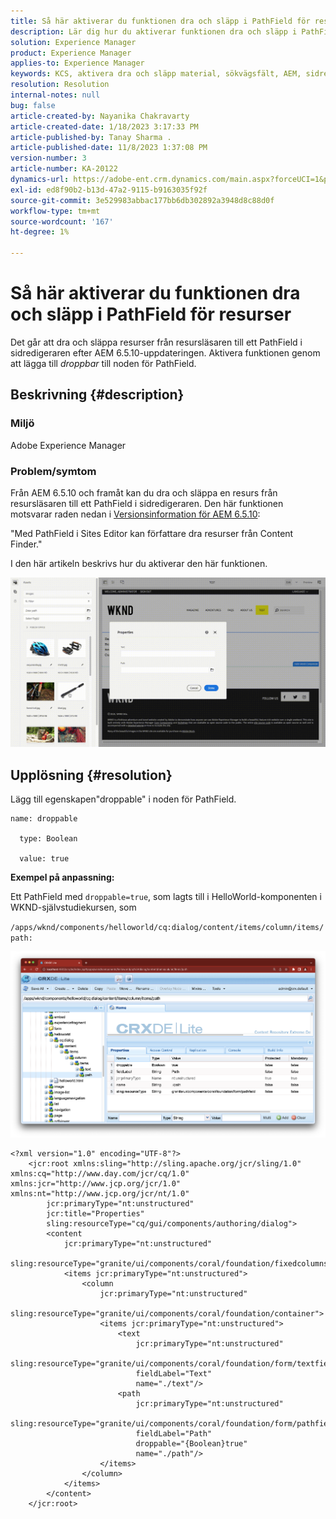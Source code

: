 ```yaml
---
title: Så här aktiverar du funktionen dra och släpp i PathField för resurser
description: Lär dig hur du aktiverar funktionen dra och släpp i PathField i sidredigeraren.
solution: Experience Manager
product: Experience Manager
applies-to: Experience Manager
keywords: KCS, aktivera dra och släpp material, sökvägsfält, AEM, sidredigerare
resolution: Resolution
internal-notes: null
bug: false
article-created-by: Nayanika Chakravarty
article-created-date: 1/18/2023 3:17:33 PM
article-published-by: Tanay Sharma .
article-published-date: 11/8/2023 1:37:08 PM
version-number: 3
article-number: KA-20122
dynamics-url: https://adobe-ent.crm.dynamics.com/main.aspx?forceUCI=1&pagetype=entityrecord&etn=knowledgearticle&id=ac3fab38-4397-ed11-aad1-6045bd006b4b
exl-id: ed8f90b2-b13d-47a2-9115-b9163035f92f
source-git-commit: 3e529983abbac177bb6db302892a3948d8c88d0f
workflow-type: tm+mt
source-wordcount: '167'
ht-degree: 1%

---
```


# Så här aktiverar du funktionen dra och släpp i PathField för resurser


Det går att dra och släppa resurser från resursläsaren till ett PathField i sidredigeraren efter AEM 6.5.10-uppdateringen. Aktivera funktionen genom att lägga till *droppbar* till noden för PathField.

## Beskrivning {#description}


### Miljö

Adobe Experience Manager

### Problem/symtom

Från AEM 6.5.10 och framåt kan du dra och släppa en resurs från resursläsaren till ett PathField i sidredigeraren. Den här funktionen motsvarar raden nedan i [Versionsinformation för AEM 6.5.10](https://experienceleague.adobe.com/docs/experience-manager-65/release-notes/service-pack/6-5-10.html):

&quot;Med PathField i Sites Editor kan författare dra resurser från Content Finder.&quot;

I den här artikeln beskrivs hur du aktiverar den här funktionen.

![](assets/___b33fab38-4397-ed11-aad1-6045bd006b4b___.gif)


## Upplösning {#resolution}


Lägg till egenskapen&quot;droppable&quot; i noden för PathField.


```
name: droppable

  type: Boolean

  value: true
```


<b>Exempel på anpassning:</b>

Ett PathField med `droppable=true`, som lagts till i HelloWorld-komponenten i WKND-självstudiekursen, som

`/apps/wknd/components/helloworld/cq:dialog/content/items/column/items/path:`

![](assets/6106400f-2b07-ed11-82e4-00224808e483.png)


```
<?xml version="1.0" encoding="UTF-8"?>
    <jcr:root xmlns:sling="http://sling.apache.org/jcr/sling/1.0" xmlns:cq="http://www.day.com/jcr/cq/1.0" xmlns:jcr="http://www.jcp.org/jcr/1.0" xmlns:nt="http://www.jcp.org/jcr/nt/1.0"
        jcr:primaryType="nt:unstructured"
        jcr:title="Properties"
        sling:resourceType="cq/gui/components/authoring/dialog">
        <content
            jcr:primaryType="nt:unstructured"
            sling:resourceType="granite/ui/components/coral/foundation/fixedcolumns">
            <items jcr:primaryType="nt:unstructured">
                <column
                    jcr:primaryType="nt:unstructured"
                    sling:resourceType="granite/ui/components/coral/foundation/container">
                    <items jcr:primaryType="nt:unstructured">
                        <text
                            jcr:primaryType="nt:unstructured"
                            sling:resourceType="granite/ui/components/coral/foundation/form/textfield"
                            fieldLabel="Text"
                            name="./text"/>
                        <path
                            jcr:primaryType="nt:unstructured"
                            sling:resourceType="granite/ui/components/coral/foundation/form/pathfield"
                            fieldLabel="Path"
                            droppable="{Boolean}true"
                            name="./path"/>
                    </items>
                </column>
            </items>
        </content>
    </jcr:root>
```
